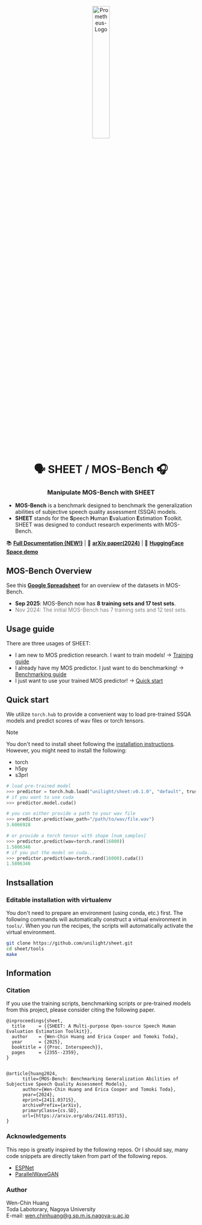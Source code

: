 <p align="center">
  <img src="assets/logo-sheet-only.png" alt="Prometheus-Logo" style="width: 30%; display: block; margin: auto;">
</p>

<h1 align="center">🗣️ SHEET / MOS-Bench 🎧 </h1>
<h3 align="center">Manipulate MOS-Bench with SHEET</h3>


- <b>MOS-Bench</b> is a benchmark designed to benchmark the generalization abilities of subjective speech quality assessment (SSQA) models.
- <b>SHEET</b> stands for the <b>S</b>peech <b>H</b>uman <b>E</b>valuation <b>E</b>stimation <b>T</b>oolkit. SHEET was designed to conduct research experiments with MOS-Bench.

📚 **[Full Documentation (NEW!)](https://unilight.github.io/sheet/)** | 📝 **[arXiv paper(2024)](https://arxiv.org/abs/2411.03715)** | 🤗 **[HuggingFace Space demo](https://huggingface.co/spaces/unilight/sheet-demo)**

## MOS-Bench Overview

See this **[Google Spreadsheet](https://docs.google.com/spreadsheets/d/1Uqi6upfJHasoduuY72_75qphJgU-PuY-u3OKBBMNaKI/edit?usp=sharing)** for an overview of the datasets in MOS-Bench.

- **Sep 2025**: MOS-Bench now has **8 training sets and 17 test sets**. 
- <span style="color: grey;">Nov 2024: The initial MOS-Bench has 7 training sets and 12 test sets.</span>

## Usage guide

There are three usages of SHEET:
- I am new to MOS prediction research. I want to train models! → [Training guide]()
- I already have my MOS predictor. I just want to do benchmarking!  → [Benchmarking guide](#)
- I just want to use your trained MOS predictor!  → [Quick start](#quick-start)

## Quick start

We utilize `torch.hub` to provide a convenient way to load pre-trained SSQA models and predict scores of wav files or torch tensors.

> [!NOTE]
> You don't need to install sheet following the [installation instructions](#instsallation). However, you might need to install the following:
> - torch
> - h5py
> - s3prl

```python
# load pre-trained model
>>> predictor = torch.hub.load("unilight/sheet:v0.1.0", "default", trust_repo=True, force_reload=True)
# if you want to use cuda
>>> predictor.model.cuda()

# you can either provide a path to your wav file
>>> predictor.predict(wav_path="/path/to/wav/file.wav")
3.6066928

# or provide a torch tensor with shape [num_samples]
>>> predictor.predict(wav=torch.rand(16000))
1.5806346
# if you put the model on cuda...
>>> predictor.predict(wav=torch.rand(16000).cuda())
1.5806346
```

## Instsallation 

### Editable installation with virtualenv 

You don't need to prepare an environment (using conda, etc.) first. The following commands will automatically construct a virtual environment in `tools/`. When you run the recipes, the scripts will automatically activate the virtual environment.

```bash
git clone https://github.com/unilight/sheet.git
cd sheet/tools
make
```

## Information

### Citation

If you use the training scripts, benchmarking scripts or pre-trained models from this project, please consider citing the following paper.

```
@inproceedings{sheet,
  title     = {{SHEET: A Multi-purpose Open-source Speech Human Evaluation Estimation Toolkit}},
  author    = {Wen-Chin Huang and Erica Cooper and Tomoki Toda},
  year      = {2025},
  booktitle = {{Proc. Interspeech}},
  pages     = {2355--2359},
}


@article{huang2024,
      title={MOS-Bench: Benchmarking Generalization Abilities of Subjective Speech Quality Assessment Models}, 
      author={Wen-Chin Huang and Erica Cooper and Tomoki Toda},
      year={2024},
      eprint={2411.03715},
      archivePrefix={arXiv},
      primaryClass={cs.SD},
      url={https://arxiv.org/abs/2411.03715}, 
}
```

### Acknowledgements

This repo is greatly inspired by the following repos. Or I should say, many code snippets are directly taken from part of the following repos.

- [ESPNet](https://github.com/espnet/espnet)
- [ParallelWaveGAN](https://github.com/kan-bayashi/ParallelWaveGAN/)

### Author

Wen-Chin Huang  
Toda Labotorary, Nagoya University  
E-mail: wen.chinhuang@g.sp.m.is.nagoya-u.ac.jp
